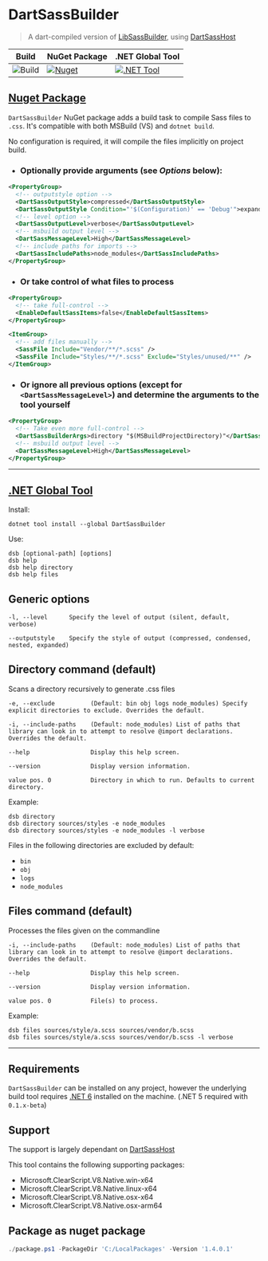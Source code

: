# DartSassBuilder

> A dart-compiled version of [LibSassBuilder](https://github.com/johan-v-r/LibSassBuilder), using [DartSassHost](https://github.com/Taritsyn/DartSassHost)

| Build                                                                              | NuGet Package                                                                                                  | .NET Global Tool                                                                                                       |
| ---------------------------------------------------------------------------------- | -------------------------------------------------------------------------------------------------------------- | ---------------------------------------------------------------------------------------------------------------------- |
| ![Build](https://github.com/deanwiseman/DartSassBuilder/workflows/Build/badge.svg) | [![Nuget](https://img.shields.io/nuget/vpre/DartSassBuilder)](https://www.nuget.org/packages/DartSassBuilder/) | [![.NET Tool](https://img.shields.io/nuget/vpre/DartSassBuilder)](https://www.nuget.org/packages/DartSassBuilder-Tool) |

## [Nuget Package](https://www.nuget.org/packages/DartSassBuilder)

`DartSassBuilder` NuGet package adds a build task to compile Sass files to `.css`. It's compatible with both MSBuild (VS) and `dotnet build`.

No configuration is required, it will compile the files implicitly on project build.

- ### Optionally provide arguments (see _Options_ below):

```xml
<PropertyGroup>
  <!-- outputstyle option -->
  <DartSassOutputStyle>compressed</DartSassOutputStyle>
  <DartSassOutputStyle Condition="'$(Configuration)' == 'Debug'">expanded</DartSassOutputStyle>
  <!-- level option -->
  <DartSassOutputLevel>verbose</DartSassOutputLevel>
  <!-- msbuild output level -->
  <DartSassMessageLevel>High</DartSassMessageLevel>
  <!-- include paths for imports -->
  <DartSassIncludePaths>node_modules</DartSassIncludePaths>
</PropertyGroup>
```

- ### Or take control of what files to process

```xml
<PropertyGroup>
  <!-- take full-control -->
  <EnableDefaultSassItems>false</EnableDefaultSassItems>
</PropertyGroup>

<ItemGroup>
  <!-- add files manually -->
  <SassFile Include="Vendor/**/*.scss" />
  <SassFile Include="Styles/**/*.scss" Exclude="Styles/unused/**" />
</ItemGroup>
```

- ### Or ignore all previous options (except for `<DartSassMessageLevel>`) and determine the arguments to the tool yourself

```xml
<PropertyGroup>
  <!-- Take even more full-control -->
  <DartSassBuilderArgs>directory "$(MSBuildProjectDirectory)"</DartSassBuilderArgs>
  <!-- msbuild output level -->
  <DartSassMessageLevel>High</DartSassMessageLevel>
</PropertyGroup>
```

---

## [.NET Global Tool](https://www.nuget.org/packages/DartSassBuilder)

Install:

```
dotnet tool install --global DartSassBuilder
```

Use:

```
dsb [optional-path] [options]
dsb help
dsb help directory
dsb help files
```

## Generic options

```
-l, --level      Specify the level of output (silent, default, verbose)

--outputstyle    Specify the style of output (compressed, condensed, nested, expanded)
```

## Directory command (default)

Scans a directory recursively to generate .css files

```
-e, --exclude          (Default: bin obj logs node_modules) Specify explicit directories to exclude. Overrides the default.

-i, --include-paths    (Default: node_modules) List of paths that library can look in to attempt to resolve @import declarations. Overrides the default.

--help                 Display this help screen.

--version              Display version information.

value pos. 0           Directory in which to run. Defaults to current directory.
```

Example:

```
dsb directory
dsb directory sources/styles -e node_modules
dsb directory sources/styles -e node_modules -l verbose
```

Files in the following directories are excluded by default:

- `bin`
- `obj`
- `logs`
- `node_modules`

## Files command (default)

Processes the files given on the commandline

```
-i, --include-paths    (Default: node_modules) List of paths that library can look in to attempt to resolve @import declarations. Overrides the default.

--help                 Display this help screen.

--version              Display version information.

value pos. 0           File(s) to process.
```

Example:

```
dsb files sources/style/a.scss sources/vendor/b.scss
dsb files sources/style/a.scss sources/vendor/b.scss -l verbose
```

---

## Requirements

`DartSassBuilder` can be installed on any project, however the underlying build tool requires [.NET 6](https://dotnet.microsoft.com/download/dotnet/6.0) installed on the machine. (.NET 5 required with `0.1.x-beta`)

## Support

The support is largely dependant on [DartSassHost](https://github.com/Taritsyn/DartSassHost)

This tool contains the following supporting packages:

- Microsoft.ClearScript.V8.Native.win-x64
- Microsoft.ClearScript.V8.Native.linux-x64
- Microsoft.ClearScript.V8.Native.osx-x64
- Microsoft.ClearScript.V8.Native.osx-arm64

## Package as nuget package

```powershell
./package.ps1 -PackageDir 'C:/LocalPackages' -Version '1.4.0.1'
```
